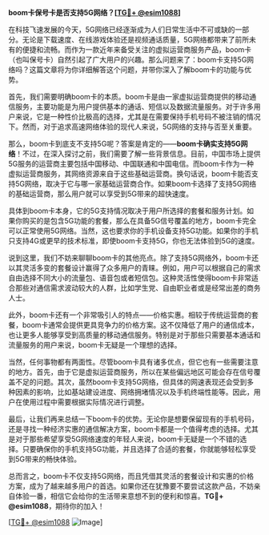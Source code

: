 **boom卡保号卡是否支持5G网络？[[TG💪+ @esim1088](https://t.me/s/esim1088)]**

在科技飞速发展的今天，5G网络已经逐渐成为人们日常生活中不可或缺的一部分。无论是下载速度、在线游戏体验还是视频通话质量，5G网络都带来了前所未有的便捷和流畅。而作为一款近年来备受关注的虚拟运营商服务产品，boom卡（也叫保号卡）自然引起了广大用户的兴趣。那么问题来了：boom卡支持5G网络吗？这篇文章将为你详细解答这个问题，并带你深入了解boom卡的功能与优势。

首先，我们需要明确boom卡的本质。boom卡是由一家虚拟运营商提供的移动通信服务，主要功能是为用户提供基本的通话、短信以及数据流量服务。对于许多用户来说，它是一种性价比极高的选择，尤其是在需要保持手机号码不被注销的情况下。然而，对于追求高速网络体验的现代人来说，5G网络的支持与否至关重要。

那么，boom卡到底支不支持5G呢？答案是肯定的——**boom卡确实支持5G网络**！不过，在深入探讨之前，我们需要了解一些背景信息。目前，中国市场上提供5G服务的运营商主要包括中国移动、中国联通和中国电信。而boom卡作为一种虚拟运营商服务，其网络资源来自于这些基础运营商。换句话说，boom卡能否支持5G网络，取决于它与哪一家基础运营商合作。如果boom卡选择了支持5G网络的基础运营商，那么用户就可以享受到5G带来的超快速度。

具体到boom卡本身，它的5G支持情况取决于用户所选择的套餐和服务计划。如果你购买的是包含5G功能的套餐，那么在具备5G信号覆盖的地方，boom卡完全可以正常使用5G网络。当然，这也要求你的手机设备支持5G功能。如果你的手机只支持4G或更早的技术标准，即使boom卡支持5G，你也无法体验到5G的速度。

说到这里，我们不妨来聊聊boom卡的其他亮点。除了支持5G网络外，boom卡还以其灵活多变的套餐设计赢得了众多用户的青睐。例如，用户可以根据自己的需求自由选择不同大小的流量包、语音包或者短信包。这种灵活性使得boom卡非常适合那些对通信需求波动较大的人群，比如学生党、自由职业者或是经常出差的商务人士。

此外，boom卡还有一个非常吸引人的特点——价格实惠。相较于传统运营商的套餐，boom卡通常会提供更具竞争力的价格方案。这不仅降低了用户的通信成本，也让更多人能够享受到高质量的移动通信服务。特别是对于那些只需要基本通话和流量服务的用户来说，boom卡无疑是一个理想的选择。

当然，任何事物都有两面性。尽管boom卡具有诸多优点，但它也有一些需要注意的地方。首先，由于它是虚拟运营商服务，所以在某些偏远地区可能会存在信号覆盖不足的问题。其次，虽然boom卡支持5G网络，但具体的网速表现还会受到多种因素的影响，比如基站建设进度、网络拥堵情况以及手机终端性能等。因此，用户在使用过程中需要根据实际情况进行调整。

最后，让我们再来总结一下boom卡的优势。无论你是想要保留现有的手机号码，还是寻找一种经济实惠的通信解决方案，boom卡都是一个值得考虑的选择。尤其是对于那些希望享受5G网络速度的年轻人来说，boom卡无疑是一个不错的选择。只要确保你的手机支持5G功能，并且选择了合适的套餐，你就能够轻松享受到5G带来的畅快体验。

总而言之，boom卡不仅支持5G网络，而且凭借其灵活的套餐设计和实惠的价格方案，成为了越来越多用户的首选。如果你还在犹豫要不要尝试这款产品，不妨亲自体验一番，相信它会给你的生活带来意想不到的便利和惊喜。**TG💪+ @esim1088**，期待你的加入！

[[TG💪+ @esim1088](https://t.me/s/esim1088) ![Image](https://i.postimg.cc/4NQfJmqS/Snipaste-2025-05-13-00-14-12.png)]